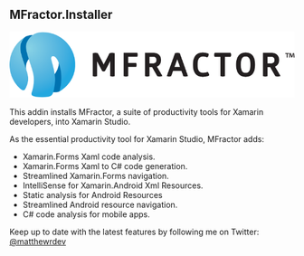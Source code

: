 MFractor.Installer
------

![MFractor Logo](/images/logo-horizontal.png?raw=true)

This addin installs MFractor, a suite of productivity tools for Xamarin developers, into Xamarin Studio.

As the essential productivity tool for Xamarin Studio, MFractor adds:
 - Xamarin.Forms Xaml code analysis.
 - Xamarin.Forms Xaml to C# code generation.
 - Streamlined Xamarin.Forms navigation.
 - IntelliSense for Xamarin.Android Xml Resources.
 - Static analysis for Android Resources
 - Streamlined Android resource navigation.
 - C# code analysis for mobile apps.
 
Keep up to date with the latest features by following me on Twitter: [@matthewrdev](https://twitter.com/matthewrdev)




